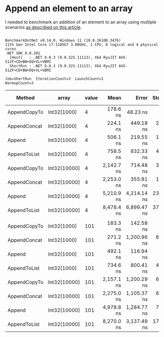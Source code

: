 # Append an element to an array

I needed to benchmark an addition of an element to an array using multiple scenarios [as described on this article](https://www.techiedelight.com/add-new-elements-array-csharp/).

```

BenchmarkDotNet v0.14.0, Windows 11 (10.0.26100.3476)
11th Gen Intel Core i7-1185G7 3.00GHz, 1 CPU, 8 logical and 4 physical cores
.NET SDK 9.0.201
  [Host]   : .NET 9.0.3 (9.0.325.11113), X64 RyuJIT AVX-512F+CD+BW+DQ+VL+VBMI
  ShortRun : .NET 9.0.3 (9.0.325.11113), X64 RyuJIT AVX-512F+CD+BW+DQ+VL+VBMI

Job=ShortRun  IterationCount=3  LaunchCount=1  
WarmupCount=3  

```
| Method       | array        | value | Mean       | Error       | StdDev    | StdErr    | Min        | Max        | Op/s        | Ratio | Gen0    | Gen1   | Allocated | Alloc Ratio |
|------------- |------------- |------ |-----------:|------------:|----------:|----------:|-----------:|-----------:|------------:|------:|--------:|-------:|----------:|------------:|
| AppendCopyTo | Int32[1000]  | 4     |   178.6 ns |    48.23 ns |   2.64 ns |   1.53 ns |   175.6 ns |   180.7 ns | 5,600,095.9 |  0.35 |  0.6425 |      - |   3.94 KB |        1.00 |
| AppendConcat | Int32[1000]  | 4     |   224.1 ns |   449.18 ns |  24.62 ns |  14.22 ns |   201.7 ns |   250.5 ns | 4,462,063.5 |  0.44 |  0.6564 |      - |   4.02 KB |        1.02 |
| Append       | Int32[1000]  | 4     |   506.1 ns |   219.55 ns |  12.03 ns |   6.95 ns |   495.4 ns |   519.1 ns | 1,975,720.7 |  1.00 |  0.6418 |      - |   3.94 KB |        1.00 |
| AppendToList | Int32[1000]  | 4     |   758.5 ns |   832.33 ns |  45.62 ns |  26.34 ns |   705.8 ns |   785.3 ns | 1,318,439.9 |  1.50 |  2.5673 | 0.0916 |  15.73 KB |        4.00 |
| AppendCopyTo | Int32[10000] | 4     | 2,142.7 ns |   714.48 ns |  39.16 ns |  22.61 ns | 2,102.3 ns | 2,180.5 ns |   466,691.2 |  4.24 |  6.3286 |      - |  39.09 KB |        9.93 |
| AppendConcat | Int32[10000] | 4     | 2,253.0 ns |   355.81 ns |  19.50 ns |  11.26 ns | 2,233.0 ns | 2,271.9 ns |   443,845.2 |  4.45 |  6.3667 |      - |  39.18 KB |        9.95 |
| Append       | Int32[10000] | 4     | 5,210.9 ns | 4,214.14 ns | 230.99 ns | 133.36 ns | 4,989.5 ns | 5,450.4 ns |   191,905.1 | 10.30 |  6.3248 |      - |  39.09 KB |        9.93 |
| AppendToList | Int32[10000] | 4     | 8,478.4 ns | 6,899.47 ns | 378.18 ns | 218.34 ns | 8,157.1 ns | 8,895.2 ns |   117,946.1 | 16.76 | 25.4211 | 8.4534 | 156.36 KB |       39.71 |
|              |              |       |            |             |           |           |            |            |             |       |         |        |           |             |
| AppendCopyTo | Int32[1000]  | 101   |   183.3 ns |   142.58 ns |   7.82 ns |   4.51 ns |   176.6 ns |   191.9 ns | 5,454,827.4 |  0.37 |  0.6425 |      - |   3.94 KB |        1.00 |
| AppendConcat | Int32[1000]  | 101   |   271.2 ns | 1,200.96 ns |  65.83 ns |  38.01 ns |   215.6 ns |   343.9 ns | 3,687,318.2 |  0.55 |  0.6564 |      - |   4.02 KB |        1.02 |
| Append       | Int32[1000]  | 101   |   492.1 ns |   116.94 ns |   6.41 ns |   3.70 ns |   485.9 ns |   498.7 ns | 2,032,298.4 |  1.00 |  0.6418 |      - |   3.94 KB |        1.00 |
| AppendToList | Int32[1000]  | 101   |   734.6 ns |   800.41 ns |  43.87 ns |  25.33 ns |   687.2 ns |   773.8 ns | 1,361,334.6 |  1.49 |  2.5673 | 0.0916 |  15.73 KB |        4.00 |
| AppendCopyTo | Int32[10000] | 101   | 2,157.1 ns | 1,200.29 ns |  65.79 ns |  37.98 ns | 2,081.2 ns | 2,195.3 ns |   463,575.0 |  4.38 |  6.3286 |      - |  39.09 KB |        9.93 |
| AppendConcat | Int32[10000] | 101   | 2,275.0 ns | 1,105.37 ns |  60.59 ns |  34.98 ns | 2,228.9 ns | 2,343.6 ns |   439,567.7 |  4.62 |  6.3667 |      - |  39.18 KB |        9.95 |
| Append       | Int32[10000] | 101   | 4,978.8 ns | 1,284.77 ns |  70.42 ns |  40.66 ns | 4,897.7 ns | 5,024.8 ns |   200,850.9 | 10.12 |  6.3248 |      - |  39.09 KB |        9.93 |
| AppendToList | Int32[10000] | 101   | 8,270.0 ns | 3,137.49 ns | 171.98 ns |  99.29 ns | 8,083.5 ns | 8,422.2 ns |   120,918.7 | 16.81 | 25.4211 | 8.4534 | 156.36 KB |       39.71 |
